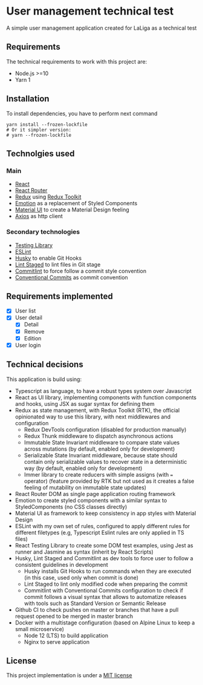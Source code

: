 # User management technical test

A simple user management application created for LaLiga as a technical test

## Requirements

The technical requirements to work with this project are:

- Node.js >=10
- Yarn 1

## Installation

To install dependencies, you have to perform next command

```shell
yarn install --frozen-lockfile
# Or it simpler version:
# yarn --frozen-lockfile
```

## Technolgies used

### Main

- [React](https://reactjs.org/)
- [React Router](https://reacttraining.com/react-router/)
- [Redux](https://redux.js.org/) using [Redux Toolkit](https://redux-toolkit.js.org/)
- [Emotion](https://emotion.sh/) as a replacement of Styled Components
- [Material UI](https://material-ui.com/) to create a Material Design feeling
- [Axios](https://github.com/axios/axios) as http client

### Secondary technologies
- [Testing Library](https://testing-library.com/)
- [ESLint](https://eslint.org/)
- [Husky](https://github.com/typicode/husky) to enable Git Hooks
- [Lint Staged](https://github.com/okonet/lint-staged) to lint files in Git stage
- [Commitlint](https://commitlint.js.org/) to force follow a commit style convention
- [Conventional Commits](https://www.conventionalcommits.org/en/v1.0.0/) as commit convention

## Requirements implemented

- [x] User list
- [x] User detail
  - [x] Detail
  - [x] Remove
  - [x] Edition
- [x] User login

## Technical decisions

This application is build using:
- Typescript as language, to have a robust types system over Javascript
- React as UI library, implementing components with function components and hooks, using JSX as sugar syntax for defining them
- Redux as state management, with Redux Toolkit (RTK), the official opinionated way to use this library, with next middlewares and configuration
  - Redux DevTools configuration (disabled for production manually)
  - Redux Thunk middleware to dispatch asynchronous actions
  - Immutable State Invariant middleware to compare state values across mutations (by default, enabled only for development)
  - Serializable State Invariant middleware, because state should contain only serializable values to recover state in a deterministic way (by default, enabled only for development)
  - Immer library to create reducers with simple assigns (with `=` operator) (feature provided by RTK but not used as it creates a false feeling of mutability on immutable state updates)
- React Router DOM as single page application routing framework
- Emotion to create styled components with a similar syntax to StyledComponents (no CSS classes directly)
- Material UI as framework to keep consistency in app styles with Material Design
- ESLint with my own set of rules, configured to apply different rules for different filetypes (e.g, Typescript Eslint rules are only applied in TS files)
- React Testing Library to create some DOM test examples, using Jest as runner and Jasmine as syntax (inherit by React Scripts)
- Husky, Lint Staged and Commitlint as dev tools to force user to follow a consistent guidelines in development
  - Husky installs Git Hooks to run commands when they are executed (in this case, used only when commit is done)
  - Lint Staged to lint only modified code when preparing the commit
  - Commitlint with Conventional Commits configuration to check if commit follows a visual syntax that allows to automatize releases with tools such as Standard Version or Semantic Release
- Github CI to check pushes on master or branches that have a pull request opened to be merged in master branch
- Docker with a multistage configuration (based on Alpine Linux to keep a small microservice)
  - Node 12 (LTS) to build application
  - Nginx to serve application

## License

This project implementation is under a [MIT license](./LICENSE)
